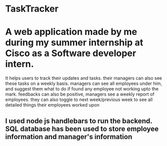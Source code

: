 # TaskTracker


# A web application made by me during my summer internship at Cisco as a Software developer intern.

It helps users to track their updates and tasks. their managers can also see these tasks on a weekly basis.
managers can see all employees under him, and suggest them what to do if found any employee not working upto the mark.
feedbacks can also be positive, managers see a weekly report of employees. they can also toggle to next week/previous week to see all detailed things their 
employees worked upon

## I used node js handlebars to run the backend. SQL database has been used to store employee information and manager's information
